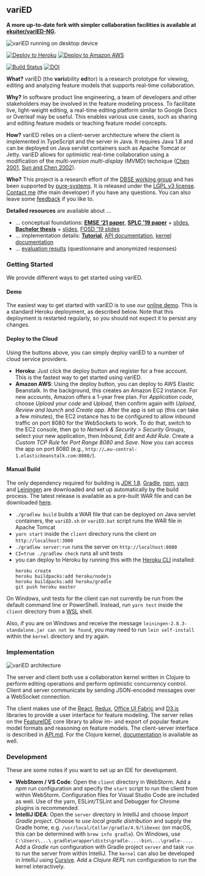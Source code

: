 ## variED

**A more up-to-date fork with simpler collaboration facilities is available at [ekuiter/variED-NG](https://github.com/ekuiter/variED-NG).**

![variED running on desktop device](https://s3.eu-central-1.amazonaws.com/de.ovgu.spldev.varied/varied.png)

[![Deploy to Heroku](https://www.herokucdn.com/deploy/button.svg)](https://heroku.com/deploy?template=https://github.com/ekuiter/variED/tree/build) [![Deploy to Amazon AWS](https://s3.eu-central-1.amazonaws.com/de.ovgu.spldev.varied/awsdeploy.png)](https://console.aws.amazon.com/elasticbeanstalk/?region=eu-central-1#/newApplication?applicationName=variED&platform=Tomcat%208.5%20with%20Java%208%20running%20on%2064bit%20Amazon%20Linux&sourceBundleUrl=https%3A%2F%2Fs3.eu-central-1.amazonaws.com%2Fde.ovgu.spldev.varied%2Fserver.war&environmentType=SingleInstance&tierName=WebServer)

[![Build Status](https://travis-ci.com/ekuiter/variED.svg?branch=master)](https://travis-ci.com/ekuiter/variED)
[![DOI](https://zenodo.org/badge/144635700.svg)](https://zenodo.org/badge/latestdoi/144635700)

**What?** variED (the **vari**ability **ed**itor) is a research prototype for viewing, editing and analyzing feature models that supports real-time collaboration.

**Why?** In software product line engineering, a team of developers and other stakeholders may be involved in the feature modeling process. To facilitate live, light-weight editing, a real-time editing platform similar to Google Docs or Overleaf may be useful. This enables various use cases, such as sharing and editing feature models or teaching feature model concepts.

**How?** variED relies on a client-server architecture where the client is implemented in TypeScript and the server in Java. It requires Java 1.8 and can be deployed on Java servlet containers such as Apache Tomcat or Jetty. variED allows for optimistic real-time collaboration using a modification of the *multi-version multi-display* (MVMD) technique ([Chen 2001](http://www.ict.griffith.edu.au/david/Thesis.pdf), [Sun and Chen 2002](https://dl.acm.org/citation.cfm?doid=505151.505152)).

**Who?** This project is a research effort of the [DBSE working group](http://www.dbse.ovgu.de/) and has been supported by [pure-systems](https://www.pure-systems.com/news/gosplc). It is released under the [LGPL v3 license](LICENSE.txt). [Contact me](mailto:kuiter@ovgu.de) (the main developer) if you have any questions. You can also leave some [feedback](https://goo.gl/forms/uUJmj68FYir9vEI13) if you like to.

**Detailed resources** are available about ...

- ... conceptual foundations: [**EMSE '21 paper**](https://github.com/ekuiter/variED-meta/blob/master/emse21.pdf), [**SPLC '19 paper**](https://github.com/ekuiter/variED-meta/blob/master/splc19-foundations.pdf) + [slides](https://github.com/ekuiter/variED-meta/blob/master/splc19-foundations-slides.pdf), [**Bachelor thesis**](https://github.com/ekuiter/variED-meta/blob/master/thesis.pdf) + [slides](https://github.com/ekuiter/variED-meta/blob/master/thesis-slides.pdf), [FOSD '19 slides](https://github.com/ekuiter/variED-meta/blob/master/fosd19-slides.pdf)
- ... implementation details: [**Tutorial**](https://github.com/ekuiter/variED-meta/blob/master/splc19-foundations-artifact.pdf), [API documentation](API.md), [kernel documentation](https://s3.eu-central-1.amazonaws.com/de.ovgu.spldev.varied/kernel-documentation/index.html)
- ... [evaluation results](https://github.com/ekuiter/variED-meta/tree/master/evaluation) (questionnaire and anonymized responses)

### Getting Started

We provide different ways to get started using variED.

#### Demo

The easiest way to get started with variED is to use our [online demo](http://varied.herokuapp.com). This is a standard Heroku deployment, as described below.
Note that this deployment is restarted regularly, so you should not expect it to persist any changes.

#### Deploy to the Cloud

Using the buttons above, you can simply deploy variED to a number of cloud
service providers.

- **Heroku**: Just click the deploy button and register for a free account. This is the fastest way to get started using variED.
- **Amazon AWS**: Using the deploy button, you can deploy to AWS Elastic Beanstalk. In the background, this creates an Amazon EC2 instance. For new accounts, Amazon offers a 1-year free plan. For *Application code*, choose *Upload your code* and *Upload*, then confirm again with *Upload*, *Review and launch* and *Create app*. After the app is set up (this can take a few minutes), the EC2 instance has to be configured to allow inbound traffic on port 8080 for the WebSockets to work. To do that, switch to the EC2 console, then go to *Network & Security > Security Groups*, select your new application, then *Inbound*, *Edit* and *Add Rule*. Create a *Custom TCP Rule* for *Port Range* *8080* and *Save*. Now you can access the app on port 8080 (e.g., `http://…eu-central-1.elasticbeanstalk.com:8080/`).

#### Manual Build

The only dependency required for building is [JDK
1.8](http://www.oracle.com/technetwork/java/javase/downloads/jdk8-downloads-2133151.html).
[Gradle](https://gradle.org/), [npm](https://nodejs.org/),
[yarn](https://yarnpkg.com/) and [Leiningen](https://leiningen.org/) 
are downloaded and set up automatically by the build process.
The latest release is available as a pre-built WAR file and can be downloaded
[here](https://github.com/ekuiter/variED/releases/latest).

- `./gradlew build` builds a WAR file that can be deployed on Java servlet
  containers, the `variED.sh` or `variED.bat` script runs the WAR file in Apache Tomcat
- `yarn start` inside the `client` directory runs the client on
  `http://localhost:3000`
- `./gradlew server:run` runs the server on `http://localhost:8080`
- `CI=true ./gradlew check` runs all unit tests
- you can deploy to Heroku by running this with the
  [Heroku CLI](https://devcenter.heroku.com/articles/heroku-cli) installed:
  ```
  heroku create
  heroku buildpacks:add heroku/nodejs
  heroku buildpacks:add heroku/gradle
  git push heroku master
  ```
  
On Windows, unit tests for the client can not currently be run from the default
command line or PowerShell. Instead, run `yarn test` inside the `client` directory
from a [WSL](https://docs.microsoft.com/en-us/windows/wsl/install-win10) shell.

Also, if you are on Windows and receive the message `leiningen-2.8.3-standalone.jar can not be found`, you may need to run `lein self-install` within the `kernel` directory and try again.

### Implementation

![variED architecture](https://s3.eu-central-1.amazonaws.com/de.ovgu.spldev.varied/architecture.svg)

The server and client both use a collaboration kernel written in Clojure to
perform editing operations and perform optimistic concurrency control. Client and server communicate by sending JSON-encoded messages over a WebSocket connection.

The client makes use of the [React](https://reactjs.org/),
[Redux](https://redux.js.org/), [Office UI
Fabric](https://developer.microsoft.com/en-us/fabric) and
[D3.js](https://d3js.org/) libraries to provide a user interface for feature
modeling.
The server relies on the [FeatureIDE](https://featureide.github.io/) core library to allow im- and export of popular feature model formats and reasoning on feature models.
The client-server interface is described in [API.md](API.md).
For the Clojure kernel,
[documentation](https://s3.eu-central-1.amazonaws.com/de.ovgu.spldev.varied/kernel-documentation/index.html) 
is available as well.

### Development

These are some notes if you want to set up an IDE for development.

- **WebStorm / VS Code**: Open the `client` directory in WebStorm. Add a *npm* run configuration and specify the `start` script to run the client from within WebStorm. Configuration files for Visual Studio Code are included as well. Use of the yarn, ESLint/TSLint and Debugger for Chrome plugins is recommended.
- **IntelliJ IDEA**: Open the `server` directory in IntelliJ and choose *Import Gradle project*. Choose to *use local gradle distribution* and supply the Gradle home, e.g. `/usr/local/Cellar/gradle/4.9/libexec` (on macOS, this can be determined with `brew info gradle`). On Windows, use `C:\Users\...\.gradle\wrapper\dists\gradle-...-bin\...\gradle-...`. Add a *Gradle* run configuration with Gradle project `server` and task `run` to run the server from within IntelliJ. The `kernel` can also be developed in IntelliJ using [Cursive](https://cursive-ide.com/). Add a *Clojure REPL* run configuration to run the kernel interactively.
